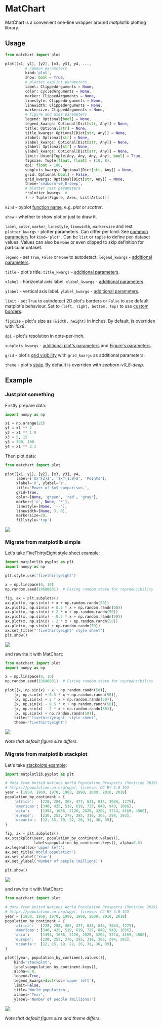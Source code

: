 # MatChart

MatChart is a convenient one-line wrapper around *matplotlib* plotting library.

## Usage

```python
from matchart import plot

plot([x1, y1], [y2], [x3, y3], y4, ..., 
         # common parameters
         kind='plot',         
         show: bool = True,
         # plotter explict parameters
         label: ClippedArguments = None,
         color: CycledArguments = None,
         marker: ClippedArguments = None,
         linestyle: ClippedArguments = None,
         linewidth: ClippedArguments = None,
         markersize: ClippedArguments = None,
         # figure and axes parameters
         legend: Optional[bool] = None,
         legend_kwargs: Optional[Dict[str, Any]] = None,
         title: Optional[str] = None,
         title_kwargs: Optional[Dict[str, Any]] = None,
         xlabel: Optional[str] = None,
         xlabel_kwargs: Optional[Dict[str, Any]] = None,
         ylabel: Optional[str] = None,
         ylabel_kwargs: Optional[Dict[str, Any]] = None,
         limit: Union[Tuple[Any, Any, Any, Any], bool] = True,
         figsize: Tuple[float, float] = (10, 8),         
         dpi: float = 100,
         subplots_kwargs: Optional[Dict[str, Any]] = None,
         grid: Optional[bool] = False,
         grid_kwargs: Optional[Dict[str, Any]] = None,
         theme='seaborn-v0_8-deep',
         # plotter rest parameters
         **plotter_kwargs  #
         ) -> Tuple[Figure, Axes, List[Artist]]
```

`kind` - pyplot [function name](https://matplotlib.org/stable/plot_types/index.html), e.g. _plot_ or _scatter_.

`show` - whether to show plot or just to draw it.

`label`, `color`, `marker`, `linestyle`, `linewidth`, `markersize` and rest `plotter_kwargs` - plotter parameters. Can differ per kind. See [common parameters](https://matplotlib.org/stable/api/_as_gen/matplotlib.pyplot.plot.html) for `kind='plot'`. Can be `list` or `tuple` to define per-dataset values. Values can also be `None` or even clipped to skip definition for particular dataset.

`legend` - set `True`, `False` or `None` to autodetect. `legend_kwargs` - [additional parameters](https://matplotlib.org/stable/api/_as_gen/matplotlib.axes.Axes.legend.html).

`title` - plot's title. `title_kwargs` - [additional parameters](https://matplotlib.org/stable/api/_as_gen/matplotlib.axes.Axes.set_title.html).

`xlabel` - horizontal axis label. `xlabel_kwargs` - [additional parameters](https://matplotlib.org/stable/api/_as_gen/matplotlib.axes.Axes.set_xlabel.html).

`ylabel` - vertical axis label. `ylabel_kwargs` - [additional parameters](https://matplotlib.org/stable/api/_as_gen/matplotlib.axes.Axes.set_ylabel.html).

`limit` - set `True` to autodetect 2D plot's borders or `False` to use default matplot's behaviour. Set to `(left, right, bottom, top)` to use [custom borders](https://matplotlib.org/stable/api/_as_gen/matplotlib.axes.Axes.set_ylim.html).

`figsize` - plot's size as `(width, height)` in inches. By default, is overriden with *10x8*.

`dpi` - plot's resolution in dots-per-inch.

`subplots_kwargs` - [additional plot's parameters](https://matplotlib.org/stable/api/_as_gen/matplotlib.pyplot.subplots.html) and [Figure's parameters](https://matplotlib.org/stable/api/_as_gen/matplotlib.pyplot.figure.html#matplotlib.pyplot.figure).

`grid` - plot's [grid visibility](https://matplotlib.org/stable/api/_as_gen/matplotlib.pyplot.grid.html) with `grid_kwargs` as additional parameters.

`theme` - plot's [style](https://matplotlib.org/stable/api/style_api.html#matplotlib.style.use). By default is overriden with *seaborn-v0_8-deep*.

## Example

### Just plot something

Firstly prepare data:

```python
import numpy as np

x1 = np.arange(21)
y1 = x1 ** 2
y2 = x1 ** 1.9
x3 = 5, 15
y3 = 300, 100
y4 = x1 ** 2.1
```

Then plot data:

```python
from matchart import plot

plot([x1, y1], [y2], [x3, y3], y4,  
     label=['$x^{2}$', '$x^{1.9}$', 'Points'],  
     xlabel='X', ylabel='Y',  
     title='Power of $x$ comparison.',  
     grid=True,  
     color=[None, 'green', 'red', 'gray'],  
     marker=['o', None, '*'],  
     linestyle=[None, '--'],  
     linewidth=[None, 3, 0],  
     markersize=20,  
     fillstyle='top')
```

![](https://raw.githubusercontent.com/baterflyrity/matchart/main/docs/example1.png)

### Migrate from matplotlib simple

Let's take [FiveThirtyEight style sheet example](https://matplotlib.org/stable/gallery/style_sheets/fivethirtyeight.html#sphx-glr-gallery-style-sheets-fivethirtyeight-py):

```python
import matplotlib.pyplot as plt
import numpy as np

plt.style.use('fivethirtyeight')

x = np.linspace(0, 10)
np.random.seed(19680801)  # Fixing random state for reproducibility

fig, ax = plt.subplots()
ax.plot(x, np.sin(x) + x + np.random.randn(50))
ax.plot(x, np.sin(x) + 0.5 * x + np.random.randn(50))
ax.plot(x, np.sin(x) + 2 * x + np.random.randn(50))
ax.plot(x, np.sin(x) - 0.5 * x + np.random.randn(50))
ax.plot(x, np.sin(x) - 2 * x + np.random.randn(50))
ax.plot(x, np.sin(x) + np.random.randn(50))
ax.set_title("'fivethirtyeight' style sheet")
plt.show()
```

![](https://raw.githubusercontent.com/baterflyrity/matchart/main/docs/simple_matplotlib.png)

and rewrite it with MatChart:

```python
from matchart import plot
import numpy as np

x = np.linspace(0, 10)
np.random.seed(19680801)  # Fixing random state for reproducibility

plot([x, np.sin(x) + x + np.random.randn(50)], 
	[x, np.sin(x) + 0.5 * x + np.random.randn(50)],
	[x, np.sin(x) + 2 * x + np.random.randn(50)],
	[x, np.sin(x) - 0.5 * x + np.random.randn(50)],
	[x, np.sin(x) - 2 * x + np.random.randn(50)],
	[x, np.sin(x) + np.random.randn(50)],
	title="'fivethirtyeight' style sheet",
	theme='fivethirtyeight')
```

![](https://raw.githubusercontent.com/baterflyrity/matchart/main/docs/simple_matchart.png)

*Note that default figure size differs.*

### Migrate from matplotlib stackplot

Let's take [stackplots example](https://matplotlib.org/stable/gallery/lines_bars_and_markers/stackplot_demo.html#sphx-glr-gallery-lines-bars-and-markers-stackplot-demo-py):

```python
import matplotlib.pyplot as plt

# data from United Nations World Population Prospects (Revision 2019)
# https://population.un.org/wpp/, license: CC BY 3.0 IGO
year = [1950, 1960, 1970, 1980, 1990, 2000, 2010, 2018]
population_by_continent = {
	'africa':   [228, 284, 365, 477, 631, 814, 1044, 1275],
	'americas': [340, 425, 519, 619, 727, 840, 943, 1006],
	'asia':     [1394, 1686, 2120, 2625, 3202, 3714, 4169, 4560],
	'europe':   [220, 253, 276, 295, 310, 303, 294, 293],
	'oceania':  [12, 15, 19, 22, 26, 31, 36, 39],
}

fig, ax = plt.subplots()
ax.stackplot(year, population_by_continent.values(),
             labels=population_by_continent.keys(), alpha=0.8)
ax.legend(loc='upper left')
ax.set_title('World population')
ax.set_xlabel('Year')
ax.set_ylabel('Number of people (millions)')

plt.show()
```

![](https://raw.githubusercontent.com/baterflyrity/matchart/main/docs/stackplot_matplotlib.png)

and rewrite it with MatChart:

```python
from matchart import plot

# data from United Nations World Population Prospects (Revision 2019)
# https://population.un.org/wpp/, license: CC BY 3.0 IGO
year = [1950, 1960, 1970, 1980, 1990, 2000, 2010, 2018]
population_by_continent = {
	'africa':   [228, 284, 365, 477, 631, 814, 1044, 1275],
	'americas': [340, 425, 519, 619, 727, 840, 943, 1006],
	'asia':     [1394, 1686, 2120, 2625, 3202, 3714, 4169, 4560],
	'europe':   [220, 253, 276, 295, 310, 303, 294, 293],
	'oceania':  [12, 15, 19, 22, 26, 31, 36, 39],
}

plot([year, population_by_continent.values()], 
	kind='stackplot', 
	labels=population_by_continent.keys(), 
	alpha=0.8, 
	legend=True, 
	legend_kwargs=dict(loc='upper left'), 
	limit=False, 
	title='World population', 
	xlabel='Year', 
	ylabel='Number of people (millions)')
```

![](https://raw.githubusercontent.com/baterflyrity/matchart/main/docs/stackplot_matchart.png)

*Note that default figure size and theme differs.*
